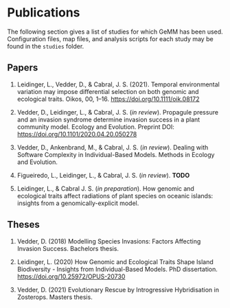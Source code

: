 # Publications

The following section gives a list of studies for which GeMM has been used. Configuration
files, map files, and analysis scripts for each study may be found in the `studies` folder.


## Papers

1. Leidinger, L., Vedder, D., & Cabral, J. S. (2021). Temporal environmental variation may 
   impose differential selection on both genomic and ecological traits. Oikos, 00, 1–16. 
   https://doi.org/10.1111/oik.08172
   
2. Vedder, D., Leidinger, L., & Cabral, J. S. (*in review*). Propagule pressure and an 
   invasion syndrome determine invasion success in a plant community model. Ecology and 
   Evolution. Preprint DOI: https://doi.org/10.1101/2020.04.20.050278
   
3. Vedder, D., Ankenbrand, M., & Cabral, J. S. (*in review*). Dealing with Software Complexity 
   in Individual-Based Models. Methods in Ecology and Evolution.
   
4. Figueiredo, L., Leidinger, L., & Cabral, J. S. (*in review*). **TODO**

5. Leidinger, L., & Cabral J. S. (*in preparation*). How genomic and ecological 
   traits affect radiations of plant species on oceanic islands: insights from a 
   genomically-explicit model.


## Theses

1. Vedder, D. (2018) Modelling Species Invasions: Factors Affecting Invasion Success.
   Bachelors thesis.
   
2. Leidinger, L. (2020) How Genomic and Ecological Traits Shape Island Biodiversity - Insights
   from Individual-Based Models. PhD dissertation. https://doi.org/10.25972/OPUS-20730

3. Vedder, D. (2021) Evolutionary Rescue by Introgressive Hybridisation in Zosterops.
   Masters thesis.
